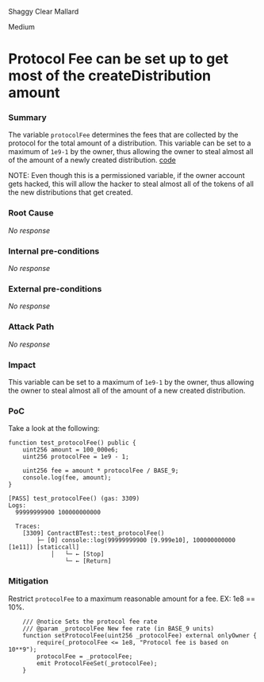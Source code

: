 Shaggy Clear Mallard

Medium

# Protocol Fee can be set up to get most of the createDistribution amount

### Summary

The variable `protocolFee` determines the fees that are collected by the protocol
for the total amount of a distribution. This variable can be set to a maximum of
`1e9-1` by the owner, thus allowing the owner to steal almost all of the amount of a 
newly created distribution. [code](https://github.com/sherlock-audit/2024-10-gamma-rewarder/blob/main/GammaRewarder/contracts/GammaRewarder.sol#L247)

NOTE: Even though this is a permissioned variable, if the owner account gets 
hacked, this will allow the hacker to steal almost all of the tokens of all the new
distributions that get created.


### Root Cause

_No response_

### Internal pre-conditions

_No response_

### External pre-conditions

_No response_

### Attack Path

_No response_

### Impact

This variable can be set to a maximum of `1e9-1` by the owner, thus allowing the owner to steal almost all of the amount of a new created distribution. 

### PoC

Take a look at the following:
```solidity
function test_protocolFee() public {
    uint256 amount = 100_000e6;
    uint256 protocolFee = 1e9 - 1;

    uint256 fee = amount * protocolFee / BASE_9;
    console.log(fee, amount);
}

```
```foundry
[PASS] test_protocolFee() (gas: 3309)
Logs:
  99999999900 100000000000

  Traces:
    [3309] ContractBTest::test_protocolFee()
        ├─ [0] console::log(99999999900 [9.999e10], 100000000000 [1e11]) [staticcall]
            │   └─ ← [Stop] 
                └─ ← [Return] 
```


### Mitigation

Restrict `protocolFee` to a maximum reasonable amount for a fee. EX: 1e8 == 10%.
```solidity
    /// @notice Sets the protocol fee rate
    /// @param _protocolFee New fee rate (in BASE_9 units)
    function setProtocolFee(uint256 _protocolFee) external onlyOwner {
        require(_protocolFee <= 1e8, "Protocol fee is based on 10**9");
        protocolFee = _protocolFee;
        emit ProtocolFeeSet(_protocolFee);
    }
```

